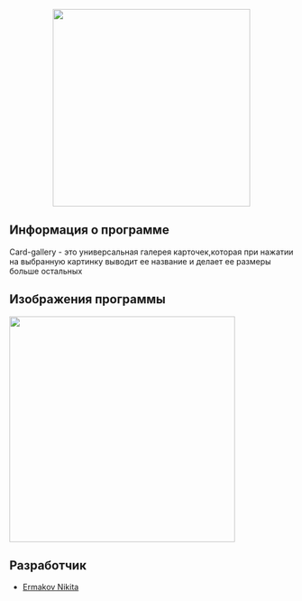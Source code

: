 
<p align="center">
      <img src="https://x-lines.ru/letters/i/cyrillicfancy/0574/46d6db/36/0/4nosnhurfiusn5dcci381.png" width="350">
</p>

## Информация о программе

Card-gallery - это универсальная галерея карточек,которая при нажатии на выбранную картинку выводит ее название и делает ее размеры больше остальных

## Изображения программы

<p>
    <img src="https://i.ibb.co/hmQMX49/1.png alt="Фотография 1" width="400">
</p>

## Разработчик

- [Ermakov Nikita](https://github.com/agr0meow)
